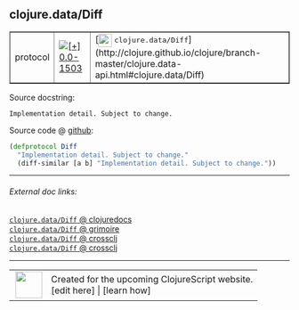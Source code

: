 ## clojure.data/Diff



 <table border="1">
<tr>
<td>protocol</td>
<td><a href="https://github.com/cljsinfo/cljs-api-docs/tree/0.0-1503"><img valign="middle" alt="[+] 0.0-1503" title="Added in 0.0-1503" src="https://img.shields.io/badge/+-0.0--1503-lightgrey.svg"></a> </td>
<td>
[<img height="24px" valign="middle" src="http://i.imgur.com/1GjPKvB.png"> <samp>clojure.data/Diff</samp>](http://clojure.github.io/clojure/branch-master/clojure.data-api.html#clojure.data/Diff)
</td>
</tr>
</table>







Source docstring:

```
Implementation detail. Subject to change.
```


Source code @ [github](https://github.com/clojure/clojurescript/blob/r2719/src/cljs/clojure/data.cljs#L79-L81):

```clj
(defprotocol Diff
  "Implementation detail. Subject to change."
  (diff-similar [a b] "Implementation detail. Subject to change."))
```

<!--
Repo - tag - source tree - lines:

 <pre>
clojurescript @ r2719
└── src
    └── cljs
        └── clojure
            └── <ins>[data.cljs:79-81](https://github.com/clojure/clojurescript/blob/r2719/src/cljs/clojure/data.cljs#L79-L81)</ins>
</pre>

-->

---



###### External doc links:

[`clojure.data/Diff` @ clojuredocs](http://clojuredocs.org/clojure.data/Diff)<br>
[`clojure.data/Diff` @ grimoire](http://conj.io/store/v1/org.clojure/clojure/1.7.0-beta3/clj/clojure.data/Diff/)<br>
[`clojure.data/Diff` @ crossclj](http://crossclj.info/fun/clojure.data/Diff.html)<br>
[`clojure.data/Diff` @ crossclj](http://crossclj.info/fun/clojure.data.cljs/Diff.html)<br>

---

 <table>
<tr><td>
<img valign="middle" align="right" width="48px" src="http://i.imgur.com/Hi20huC.png">
</td><td>
Created for the upcoming ClojureScript website.<br>
[edit here] | [learn how]
</td></tr></table>

[edit here]:https://github.com/cljsinfo/cljs-api-docs/blob/master/cljsdoc/clojure.data_Diff.cljsdoc
[learn how]:https://github.com/cljsinfo/cljs-api-docs/wiki/cljsdoc-files

<!--

This information was too distracting to show to readers, but I'll leave it
commented here since it is helpful to:

- pretty-print the data used to generate this document
- and show how to retrieve that data



The API data for this symbol:

```clj
{:ns "clojure.data",
 :name "Diff",
 :history [["+" "0.0-1503"]],
 :type "protocol",
 :full-name-encode "clojure.data_Diff",
 :source {:code "(defprotocol Diff\n  \"Implementation detail. Subject to change.\"\n  (diff-similar [a b] \"Implementation detail. Subject to change.\"))",
          :title "Source code",
          :repo "clojurescript",
          :tag "r2719",
          :filename "src/cljs/clojure/data.cljs",
          :lines [79 81]},
 :methods [{:name "diff-similar",
            :signature ["[a b]"],
            :docstring "Implementation detail. Subject to change."}],
 :full-name "clojure.data/Diff",
 :clj-symbol "clojure.data/Diff",
 :docstring "Implementation detail. Subject to change."}

```

Retrieve the API data for this symbol:

```clj
;; from Clojure REPL
(require '[clojure.edn :as edn])
(-> (slurp "https://raw.githubusercontent.com/cljsinfo/cljs-api-docs/catalog/cljs-api.edn")
    (edn/read-string)
    (get-in [:symbols "clojure.data/Diff"]))
```

-->
